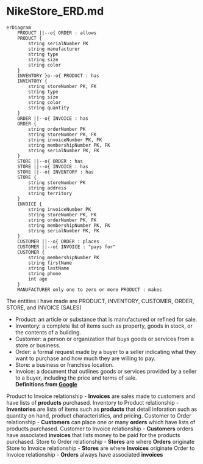 # NikeStore_ERD.md

```mermaid
erDiagram
    PRODUCT ||--o{ ORDER : allows
    PRODUCT {
        string serialNumber PK
        string manufacturer
        string type
        string size
        string color
    }
    INVENTORY }o--o{ PRODUCT : has
    INVENTORY {
        string storeNumber PK, FK
        string type
        string size
        string color
        string quantity
    }
    ORDER ||--o{ INVOICE : has
    ORDER {
        string orderNumber PK
        string storeNumber PK, FK
        string invoiceNumber PK, FK
        string membershipNumber PK, FK
        string serialNumber PK, FK
    }
    STORE ||--o{ ORDER : has
    STORE ||--o{ INVOICE : has
    STORE ||--o{ INVENTORY : has
    STORE {
        string storeNumber PK
        string address
        string territory
    }
    INVOICE {
        string invoiceNumber PK
        string storeNumber PK, FK
        string orderNumber PK, FK
        string membershipNumber PK, FK
        string serialNumber PK, FK
    }
    CUSTOMER ||--o{ ORDER : places
    CUSTOMER ||--o{ INVOICE : "pays for"
    CUSTOMER {
        string membershipNumber PK
        string firstName
        string lastName
        string phone
        int age
    }
    MANUFACTURER only one to zero or more PRODUCT : makes
```

The entities I have made are PRODUCT, INVENTORY, CUSTOMER, ORDER, STORE, and INVOICE (SALES)
 * Product: an article or substance that is manufactured or refined for sale.
 * Inventory: a complete list of items such as property, goods in stock, or the contents of a building.
 * Customer: a person or organization that buys goods or services from a store or business.
 * Order: a formal request made by a buyer to a seller indicating what they want to purchase and how much they are willing to pay.
 * Store: a business or franchise location.
 * Invoice: a document that outlines goods or services provided by a seller to a buyer, including the price and terms of sale.  
**Definitions from [Google](https://www.google.com/)**

Product to Invoice relationship - **Invoices** are sales made to customers and have lists of **products** purchased.
Inventory to Product relationship - **Inventories** are lists of items such as **products** that detail inforation such as quantity on hand, product characteristics, and pricing.
Customer to Order relationship - **Customers** can place one or many **orders** which have lists of products purchased.
Customer to Invoice relationship - **Customers** orders have associated **invoices** that lists money to be paid for the products purchased.
Store to Order relationship - **Stores** are where **Orders** originate
Store to Invoice relationship - **Stores** are where **Invoices** originate
Order to Invoice relationship - **Orders** always have associated **invoices**
